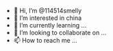 - 👋 Hi, I’m @114514smelly
- 👀 I’m interested in china
- 🌱 I’m currently learning ...
- 💞️ I’m looking to collaborate on ...
- 📫 How to reach me ...

<!---
114514smelly/114514smelly is a ✨ special ✨ repository because its `README.md` (this file) appears on your GitHub profile.
You can click the Preview link to take a look at your changes.
--->
